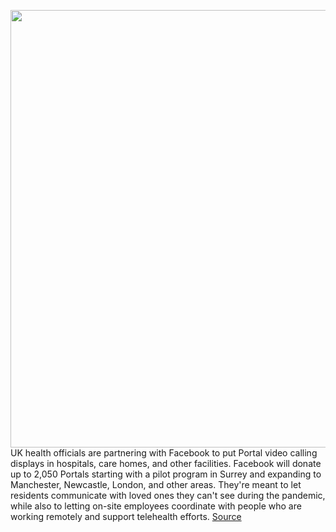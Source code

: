 <img src='https://cdn.vox-cdn.com/thumbor/u4mUjUmJ1FYvpLvb4q_nH_h7qlA=/0x0:2040x1360/1200x800/filters:focal(857x517:1183x843)/cdn.vox-cdn.com/uploads/chorus_image/image/66634779/dseifert_191009_3728_0010.0.jpg' width='700px' /><br/>
UK health officials are partnering with Facebook to put Portal video calling displays in hospitals, care homes, and other facilities. Facebook will donate up to 2,050 Portals starting with a pilot program in Surrey and expanding to Manchester, Newcastle, London, and other areas. They're meant to let residents communicate with loved ones they can't see during the pandemic, while also to letting on-site employees coordinate with people who are working remotely and support telehealth efforts.
<a href='https://www.theverge.com/2020/4/10/21216229/facebook-uk-nhsx-portal-video-calling-pilot-program-donations-surrey'> Source <a/>